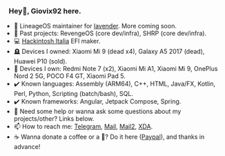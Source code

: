 ### &nbsp;&nbsp;&nbsp;Hey👋, Giovix92 here.

- 📲 LineageOS maintainer for [lavender](https://wiki.lineageos.org/devices/lavender/). More coming soon.
- 🔭 Past projects: RevengeOS (core dev/infra), SHRP (core dev/infra).
- 💻 [Hackintosh Italia](https://t.me/HackintoshItalia) EFI maker.
- 🪦 Devices I owned: Xiaomi Mi 9 (dead x4), Galaxy A5 2017 (dead), Huawei P10 (sold).
- 📱 Devices I own: Redmi Note 7 (x2), Xiaomi Mi A1, Xiaomi Mi 9, OnePlus Nord 2 5G, POCO F4 GT, Xiaomi Pad 5.
- ✔️ Known languages: Assembly (ARM64), C++, HTML, Java/FX, Kotlin, Perl, Python, Scripting (batch/bash), SQL.
- ✔️ Known frameworks: Angular, Jetpack Compose, Spring.
- 💬 Need some help or wanna ask some questions about my projects/other? Links below.
- 📫 How to reach me: [Telegram](https://t.me/Giovix92), [Mail](mailto://giovix92@giovix92.com), [Mail2](mailto://ggualtierone@gmail.com), [XDA](https://forum.xda-developers.com/m/giovix92.7023217/).
- ☕ Wanna donate a coffee or a 🍻? Do it here ([Paypal](https://paypal.me/Giovix92)), and thanks in advance!
